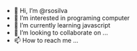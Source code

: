- 👋 Hi, I’m @rsosilva
- 👀 I’m interested in programing computer
- 🌱 I’m currently learning javascript
- 💞️ I’m looking to collaborate on ...
- 📫 How to reach me ...

<!---
rsosilva/rsosilva is a ✨ special ✨ repository because its `README.md` (this file) appears on your GitHub profile.
You can click the Preview link to take a look at your changes.
--->
